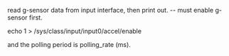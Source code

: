 read g-sensor data from input interface, then print out.
-- must enable g-sensor first.

echo 1 > /sys/class/input/input0/accel/enable

and the polling period is polling_rate (ms).
